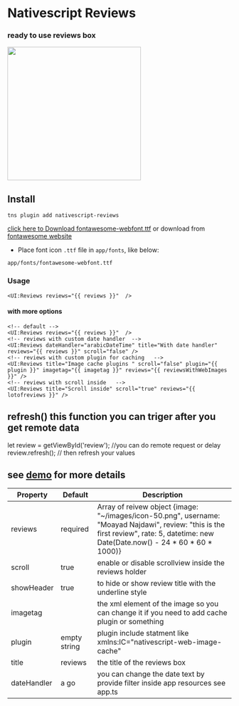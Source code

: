 # Nativescript Reviews

### ready to use reviews box

<img src="http://codeobia.com/screenshots/reviews.png" width="300">

## Install

```
tns plugin add nativescript-reviews
```
[click here to Download fontawesome-webfont.ttf](https://github.com/moayadnajd/nativescript-fontawesome/blob/master/fonts/fontawesome-webfont.ttf) or download from [fontawesome website](http://fontawesome.io/)

* Place font icon `.ttf` file in `app/fonts`, like below:
  
```
app/fonts/fontawesome-webfont.ttf
```

### Usage
```
<UI:Reviews reviews="{{ reviews }}"  />

```

#### with more options 
```
<!-- default -->
<UI:Reviews reviews="{{ reviews }}"  />
<!-- reviews with custom date handler  -->
<UI:Reviews dateHandler="arabicDateTime" title="With date handler" reviews="{{ reviews }}" scroll="false" />
<!-- reviews with custom plugin for caching   -->
<UI:Reviews title="Image cache plugins " scroll="false" plugin="{{ plugin }}" imagetag="{{ imagetag }}" reviews="{{ reviewsWithWebImages }}" /> 
<!-- reviews with scroll inside   -->
<UI:Reviews title="Scroll inside" scroll="true" reviews="{{ lotofreviews }}" />
``` 
## refresh() this function you can triger after you get remote data 

let review = getViewById('review');
//you can do remote request or delay 
review.refresh(); // then refresh your values

## see [demo](https://github.com/moayadnajd/nativescript-reviews/tree/master/demo) for more details


| Property | Default | Description |
| --- | --- | --- |
| reviews | required | Array of reivew object {image: "~/images/icon-50.png", username: "Moayad Najdawi", review: "this is the first review", rate: 5, datetime: new Date(Date.now() - 24 * 60 * 60 * 1000)}|
| scroll | true | enable or disable scrollview inside the reviews holder |
| showHeader | true | to hide or show review title with the underline style |
| imagetag | <Image /> | the xml element of the image  so you can change it if you need to add cache plugin or something |
| plugin | empty string | plugin include statment like xmlns:IC="nativescript-web-image-cache" |
| title | reviews | the title of the reviews box |
| dateHandler | a go | you can change the date text by provide filter inside app resources see app.ts  |   
 
